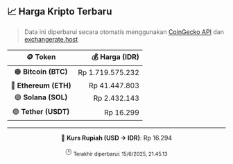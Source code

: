 

<!-- HARGA_KRIPTO -->
## 📈 Harga Kripto Terbaru

> Data ini diperbarui secara otomatis menggunakan [CoinGecko API](https://www.coingecko.com/) dan [exchangerate.host](https://exchangerate.host/)

<div align="center">

| 🪙 Token | 💰 Harga (IDR) |
|:------:|---------------:|
| 🟠 **Bitcoin (BTC)**   | Rp 1.719.575.232 |
| 🔵 **Ethereum (ETH)**  | Rp 41.447.803 |
| 🟣 **Solana (SOL)**    | Rp 2.432.143 |
| 🟢 **Tether (USDT)**   | Rp 16.299 |

---

💱 **Kurs Rupiah (USD → IDR)**: Rp 16.294

🕒 <sub>Terakhir diperbarui: 15/6/2025, 21.45.13</sub>

</div>
<!-- /HARGA_KRIPTO -->